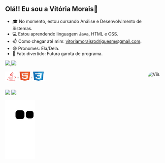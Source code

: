 ## Olá!! Eu sou a Vitória Morais👋

- 🎓 No momento, estou cursando Análise e Desenvolvimento de Sistemas.
- 💻 Estou aprendendo linguagem Java, HTML e CSS.
- 📫 Como chegar até mim: vitoriamoraisrodriguesm@gmail.com.
- 😄 Pronomes: Ela/Dela.
- 🙈 Fato divertido: Futura garota de programa.

 <div>
 <a href="https://github.com/VitoriaMoraisRM">
  <img height="180em" src="https://github-readme-stats.vercel.app/api?username=VitoriaMoraisRM&show_icons=true&theme=synthwave&include_all_commits=true&count_private=true"/>
  <img height="180em" src="https://github-readme-stats.vercel.app/api/top-langs/?username=VitoriaMoraisRM&layout=compact&langs_count=7&theme=synthwave"/>
</div>
  
  <div style="display: inline_block"><br>
  <img align="center" alt="Java" height="30" width="40" src="https://raw.githubusercontent.com/devicons/devicon/master/icons/java/java-plain.svg">
  <img align="center" alt="Rafa-HTML" height="30" width="40" src="https://raw.githubusercontent.com/devicons/devicon/master/icons/html5/html5-original.svg">
  <img align="center" alt="Rafa-CSS" height="30" width="40" src="https://raw.githubusercontent.com/devicons/devicon/master/icons/css3/css3-original.svg">
  <img align="right" alt="Viih" height="150" style="border-radius:50px;" src="https://i.pinimg.com/originals/ab/42/85/ab428556d9a538a72723886b6fa0a23d.jpg">
</div>
  
  ##
  
  <div>
  <a href="https://instagram.com/viihmor4is" target="_blank"><img src="https://img.shields.io/badge/-Instagram-%23E4405F?style=for-the-badge&logo=instagram&logoColor=white" target="_blank"></a>
  <a href="https://www.linkedin.com/in/vit%C3%B3ria-morais-rodrigues-moreira-11a468234/" target="_blank"><img src="https://img.shields.io/badge/-LinkedIn-%230077B5?style=for-the-badge&logo=linkedin&logoColor=white" target="_blank"></a> 
  </div>
  
  ![Snake animation](https://github.com/VitoriaMoraisRM/VitoriaMoraisRM/blob/output/github-contribution-grid-snake.svg)
